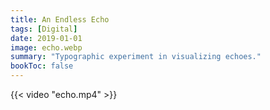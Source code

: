 ```yaml
---
title: An Endless Echo
tags: [Digital]
date: 2019-01-01
image: echo.webp
summary: "Typographic experiment in visualizing echoes."
bookToc: false
---
```


{{< video "echo.mp4" >}}